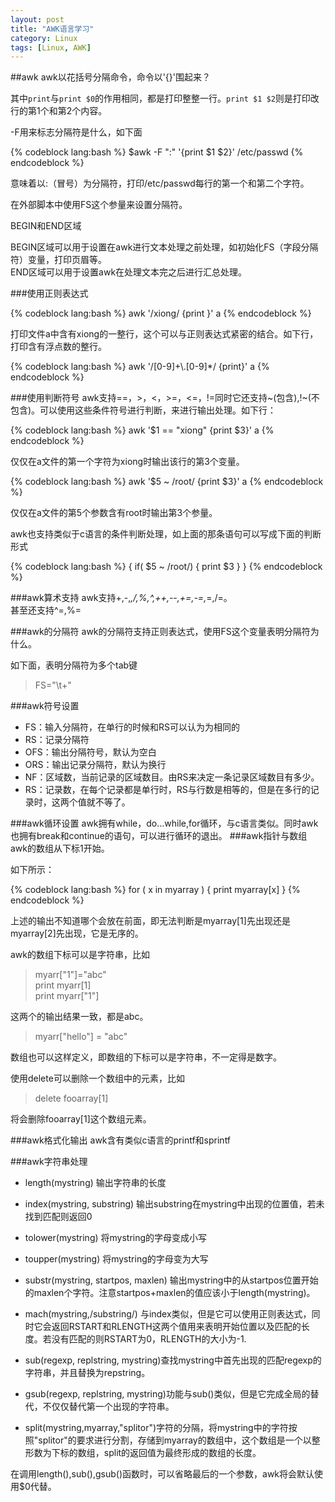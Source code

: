 ```yaml
---
layout: post
title: "AWK语言学习"
category: Linux
tags: [Linux, AWK]
---
```

##awk
awk以花括号分隔命令，命令以'{}'围起来？

其中`print`与`print $0`的作用相同，都是打印整整一行。`print $1 $2`则是打印改行的第1个和第2个内容。

-F用来标志分隔符是什么，如下面

<!--more-->
{% codeblock lang:bash %}
$awk -F ":" '{print $1 $2}' /etc/passwd
{% endcodeblock %}

意味着以:（冒号）为分隔符，打印/etc/passwd每行的第一个和第二个字符。

在外部脚本中使用FS这个参量来设置分隔符。

BEGIN和END区域

BEGIN区域可以用于设置在awk进行文本处理之前处理，如初始化FS（字段分隔符）变量，打印页眉等。  
END区域可以用于设置awk在处理文本完之后进行汇总处理。

###使用正则表达式

{% codeblock lang:bash %}
awk '/xiong/ {print }' a
{% endcodeblock %}

打印文件a中含有xiong的一整行，这个可以与正则表达式紧密的结合。如下行，打印含有浮点数的整行。

{% codeblock lang:bash %}
awk '/\[0-9\]+\\.\[0-9\]\*/ {print}' a
{% endcodeblock %}

###使用判断符号
awk支持==，>，<，>=，<=，!=同时它还支持~(包含),!~(不包含)。可以使用这些条件符号进行判断，来进行输出处理。如下行：

{% codeblock lang:bash %}
awk '$1 == "xiong" {print $3}' a
{% endcodeblock %}

仅仅在a文件的第一个字符为xiong时输出该行的第3个变量。

{% codeblock lang:bash %}
awk '$5 ~ /root/ {print $3}' a
{% endcodeblock %}

仅仅在a文件的第5个参数含有root时输出第3个参量。

awk也支持类似于c语言的条件判断处理，如上面的那条语句可以写成下面的判断形式

{% codeblock lang:bash %}
{
    if( $5 ~ /root/) {
        print $3
    }
}
{% endcodeblock %}


###awk算术支持
awk支持+,-,*,/,%,^,++,--,+=,-=,*=,/=。  
甚至还支持^=,%=

###awk的分隔符
awk的分隔符支持正则表达式，使用FS这个变量表明分隔符为什么。

如下面，表明分隔符为多个tab键

>FS="\t+"

###awk符号设置
* FS：输入分隔符，在单行的时候和RS可以认为为相同的 
* RS：记录分隔符
* OFS：输出分隔符号，默认为空白
* ORS：输出记录分隔符，默认为换行
* NF：区域数，当前记录的区域数目。由RS来决定一条记录区域数目有多少。
* RS：记录数，在每个记录都是单行时，RS与行数是相等的，但是在多行的记录时，这两个值就不等了。

###awk循环设置
awk拥有while，do...while,for循环，与c语言类似。同时awk也拥有break和continue的语句，可以进行循环的退出。
###awk指针与数组
awk的数组从下标1开始。

如下所示：

{% codeblock lang:bash %}
for ( x in myarray ) {
	print myarray[x]
}
{% endcodeblock %}

上述的输出不知道哪个会放在前面，即无法判断是myarray[1]先出现还是myarray[2]先出现，它是无序的。

awk的数组下标可以是字符串，比如

>myarr["1"]="abc"  
>print myarr[1]  
>print myarr["1"]  

这两个的输出结果一致，都是abc。

>myarr["hello"] = "abc"

数组也可以这样定义，即数组的下标可以是字符串，不一定得是数字。

使用delete可以删除一个数组中的元素，比如

>delete fooarray[1]

将会删除fooarray[1]这个数组元素。

###awk格式化输出
awk含有类似c语言的printf和sprintf

###awk字符串处理
* length(mystring) 输出字符串的长度
 
* index(mystring, substring) 输出substring在mystring中出现的位置值，若未找到匹配则返回0
 
* tolower(mystring) 将mystring的字母变成小写
 
* toupper(mystring) 将mystring的字母变为大写
 
* substr(mystring, startpos, maxlen) 输出mystring中的从startpos位置开始的maxlen个字符。注意startpos+maxlen的值应该小于length(mystring)。
 
* mach(mystring,/substring/) 与index类似，但是它可以使用正则表达式，同时它会返回RSTART和RLENGTH这两个值用来表明开始位置以及匹配的长度。若没有匹配的则RSTART为0，RLENGTH的大小为-1.
 
* sub(regexp, replstring, mystring)查找mystring中首先出现的匹配regexp的字符串，并且替换为repstring。
 
* gsub(regexp, replstring, mystring)功能与sub()类似，但是它完成全局的替代，不仅仅替代第一个出现的字符串。

* split(mystring,myarray,"splitor")字符的分隔，将mystring中的字符按照"splitor"的要求进行分割，存储到myarray的数组中，这个数组是一个以整形数为下标的数组，split的返回值为最终形成的数组的长度。

在调用length(),sub(),gsub()函数时，可以省略最后的一个参数，awk将会默认使用$0代替。
